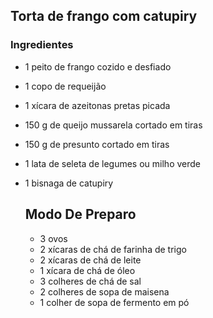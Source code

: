 ## Torta de frango com catupiry

### Ingredientes 

- 1 peito de frango cozido e desfiado

- 1 copo de requeijão

- 1 xícara de azeitonas pretas picada

- 150 g de queijo mussarela cortado em tiras

- 150 g de presunto cortado em tiras

- 1 lata de seleta de legumes ou milho verde

- 1 bisnaga de catupiry

  ## Modo De Preparo

  - 3 ovos
  - 2 xícaras de chá de farinha de trigo
  - 2 xícaras de chá de leite
  - 1 xícara de chá de óleo
  - 3 colheres de chá de sal
  - 2 colheres de sopa de maisena
  - 1 colher de sopa de fermento em pó